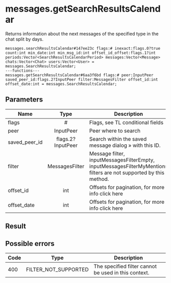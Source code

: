 # messages.getSearchResultsCalendar
Returns information about the next messages of the specified type in the chat split by days.

```
messages.searchResultsCalendar#147ee23c flags:# inexact:flags.0?true count:int min_date:int min_msg_id:int offset_id_offset:flags.1?int periods:Vector<SearchResultsCalendarPeriod> messages:Vector<Message> chats:Vector<Chat> users:Vector<User> = messages.SearchResultsCalendar;
---functions---
messages.getSearchResultsCalendar#6aa3f6bd flags:# peer:InputPeer saved_peer_id:flags.2?InputPeer filter:MessagesFilter offset_id:int offset_date:int = messages.SearchResultsCalendar;
```

## Parameters
| Name | Type | Description |
| ---- | :----: | ----------- |
| flags | # | Flags, see TL conditional fields |
| peer | InputPeer | Peer where to search |
| saved_peer_id | flags.2?InputPeer | Search within the saved message dialog » with this ID. |
| filter | MessagesFilter | Message filter, inputMessagesFilterEmpty, inputMessagesFilterMyMentions filters are not supported by this method. |
| offset_id | int | Offsets for pagination, for more info click here |
| offset_date | int | Offsets for pagination, for more info click here |


## Result


## Possible errors
| Code | Type | Description |
| ---- | :----: | ----------- |
| 400 | FILTER_NOT_SUPPORTED | The specified filter cannot be used in this context. |

